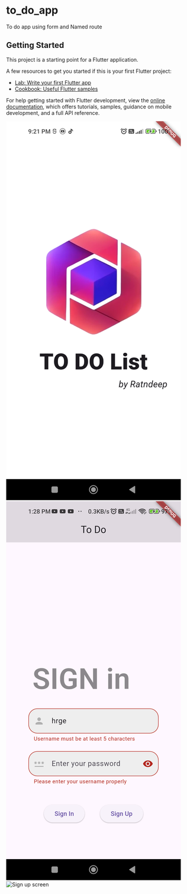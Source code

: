 # to_do_app

To do app using form and Named route

## Getting Started

This project is a starting point for a Flutter application.

A few resources to get you started if this is your first Flutter project:

- [Lab: Write your first Flutter app](https://docs.flutter.dev/get-started/codelab)
- [Cookbook: Useful Flutter samples](https://docs.flutter.dev/cookbook)

For help getting started with Flutter development, view the
[online documentation](https://docs.flutter.dev/), which offers tutorials,
samples, guidance on mobile development, and a full API reference.

![Splash screen](lib\Assets\splash_screen.png)
![Sign in screen](lib/Assets/sign_in_page.png)
![Sign up screen](lib/Assets/sign_up_page.png)
